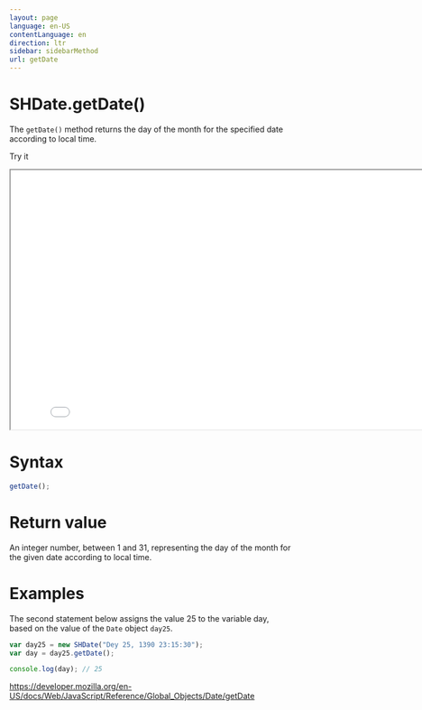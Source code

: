 ```yaml
---
layout: page
language: en-US
contentLanguage: en
direction: ltr
sidebar: sidebarMethod
url: getDate
---
```


# SHDate.getDate()

The <code>getDate()</code> method returns the day of the month for the specified date according to local time.

Try it

<iframe style="width: 830px; height: 460px;" src="/SHDateTime-js/examples/live.html?function=getDate" title="MDN Web Docs Interactive Example" loading="lazy"></iframe>
<br/>

# Syntax

```js
getDate();
```

# Return value

An integer number, between 1 and 31, representing the day of the month for the given date according to local time.

# Examples

The second statement below assigns the value 25 to the variable day, based on the value of the `Date` object `day25`.

```js
var day25 = new SHDate("Dey 25, 1390 23:15:30");
var day = day25.getDate();

console.log(day); // 25
```

https://developer.mozilla.org/en-US/docs/Web/JavaScript/Reference/Global_Objects/Date/getDate

